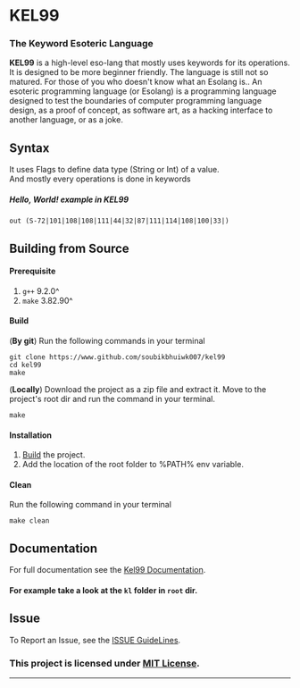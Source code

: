 # KEL99
### The Keyword Esoteric Language
**KEL99** is a high-level eso-lang that mostly uses keywords for its operations. It is designed to be more beginner friendly. The language is still not so matured. For those of you who doesn't know what an Esolang is.. An esoteric programming language (or Esolang) is a programming language designed to test the boundaries of computer programming language design, as a proof of concept, as software art, as a hacking interface to another language, or as a joke.

## Syntax
It uses Flags to define data type (String or Int) of a value.<br>
And mostly every operations is done in keywords <br>
##### Hello, World! example in KEL99
```
out (S-72|101|108|108|111|44|32|87|111|114|108|100|33|)
```
## Building from Source
#### Prerequisite
1. `g++` 9.2.0^
2. `make` 3.82.90^
#### Build
(**By git**) Run the following commands in your terminal
```
git clone https://www.github.com/soubikbhuiwk007/kel99
cd kel99
make
```

(**Locally**) Download the project as a zip file and extract it. Move to the project's root dir and run the command in your terminal.
```
make
```
#### Installation
1. [Build](#Build) the project.
2. Add the location of the root folder to %PATH% env variable.
#### Clean
Run the following command in your terminal
```
make clean
```
## Documentation
For full documentation see the [Kel99 Documentation](https://gist.github.com/soubikbhuiwk007/19daf1b3410f66aa949d01a08cb3a5e7).

#### For example take a look at the `kl` folder in `root` dir.
## Issue
To Report an Issue, see the [ISSUE GuideLines](ISSUE.md).

### This project is licensed under [MIT License](./LICENSE).
***
